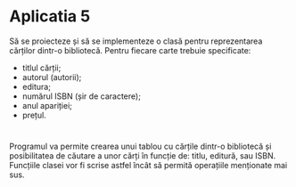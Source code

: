 # Aplicatia 5
Să se proiecteze și să se implementeze o clasă pentru reprezentarea
cărților dintr-o bibliotecă. Pentru fiecare carte trebuie specificate:

* titlul cărții;
* autorul (autorii);
* editura;
* numărul ISBN (șir de caractere);
* anul apariției;
* prețul.

#
Programul va permite crearea unui tablou cu cărțile dintr-o bibliotecă și
posibilitatea de căutare a unor cărți în funcție de: titlu, editură, sau ISBN.
Funcțiile clasei vor fi scrise astfel încât să permită operațiile menționate
mai sus. 
